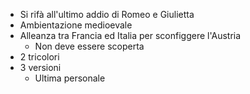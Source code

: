 - Si rifà all'ultimo addio di Romeo e Giulietta
- Ambientazione medioevale
- Alleanza tra Francia ed Italia per sconfiggere l'Austria
	- Non deve essere scoperta
- 2 tricolori
- 3 versioni
	- Ultima personale